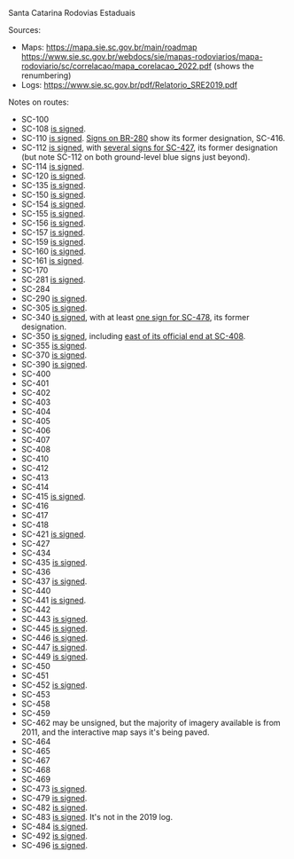 Santa Catarina Rodovias Estaduais

Sources:
* Maps: https://mapa.sie.sc.gov.br/main/roadmap https://www.sie.sc.gov.br/webdocs/sie/mapas-rodoviarios/mapa-rodoviario/sc/correlacao/mapa_corelacao_2022.pdf (shows the renumbering)
* Logs: https://www.sie.sc.gov.br/pdf/Relatorio_SRE2019.pdf

Notes on routes:
* SC-100 
* SC-108 [is signed](https://www.google.com/maps/@-28.9847749,-49.6454122,3a,15y,301.42h,87.3t/data=!3m6!1e1!3m4!1sxdqRkr393b1dtF3p_uc9UA!2e0!7i16384!8i8192?entry=ttu).
* SC-110 [is signed](https://www.google.com/maps/@-26.8282099,-49.2750497,3a,21y,208.8h,108.1t/data=!3m6!1e1!3m4!1sLZmzy4IfkdgG4_tIVCwWtw!2e0!7i16384!8i8192?entry=ttu). [Signs on BR-280](https://www.google.com/maps/@-26.4810965,-49.0829918,3a,17.4y,133.31h,104.39t/data=!3m6!1e1!3m4!1shH7yTLvjyIvCRUCGeewFqw!2e0!7i16384!8i8192?entry=ttu) show its former designation, SC-416.
* SC-112 [is signed](https://www.google.com/maps/@-26.2683842,-49.5539613,3a,34.4y,197.29h,86.91t/data=!3m6!1e1!3m4!1sJN0UhRunUnISPNQXQOMwnQ!2e0!7i16384!8i8192?entry=ttu), with [several signs for SC-427](https://www.google.com/maps/@-27.8595932,-49.782507,3a,37y,326.77h,99.63t/data=!3m6!1e1!3m4!1smbpkuN_HNejoo71kdNJJPQ!2e0!7i16384!8i8192?entry=ttu), its former designation (but note SC-112 on both ground-level blue signs just beyond).
* SC-114 [is signed](https://www.google.com/maps/@-26.3594221,-49.912812,3a,16.4y,225.3h,87.13t/data=!3m6!1e1!3m4!1syI8e4n-EGjyulODJL6J0oA!2e0!7i13312!8i6656?entry=ttu).
* SC-120 [is signed](https://www.google.com/maps/@-26.1255452,-50.3037883,3a,51.7y,169.07h,84t/data=!3m6!1e1!3m4!1scCMHmUmM9Sq8T1k4vK491Q!2e0!7i16384!8i8192?entry=ttu).
* SC-135 [is signed](https://www.google.com/maps/@-26.2834147,-51.0487988,3a,16.7y,155.07h,86.7t/data=!3m6!1e1!3m4!1slwNorxDzl59CuGLdnCg2Nw!2e0!7i16384!8i8192?entry=ttu).
* SC-150 [is signed](https://www.google.com/maps/@-26.6997066,-51.5741985,3a,15.4y,180.56h,87.89t/data=!3m6!1e1!3m4!1shzYkPSuO4tnnYz_7_tSszQ!2e0!7i16384!8i8192?entry=ttu).
* SC-154 [is signed](https://www.google.com/maps/@-27.1960486,-52.1319337,3a,15.7y,339.04h,85.28t/data=!3m6!1e1!3m4!1sreW4AUsgozmlZGTrZz2xAg!2e0!7i16384!8i8192?entry=ttu).
* SC-155 [is signed](https://www.google.com/maps/@-27.1264307,-52.3262748,3a,15.4y,54.72h,87.74t/data=!3m6!1e1!3m4!1sZMHM_uSOU68PhIExeoZk5A!2e0!7i16384!8i8192?entry=ttu).
* SC-156 [is signed](https://www.google.com/maps/@-26.9524971,-52.5388036,3a,15.7y,16.92h,91.06t/data=!3m6!1e1!3m4!1s5dX9FIBcCdnw2M_y05NtAQ!2e0!7i16384!8i8192?entry=ttu).
* SC-157 [is signed](https://www.google.com/maps/@-27.1379311,-52.5975022,3a,37.5y,189.96h,84.74t/data=!3m6!1e1!3m4!1sJvxlYlOT1j9KZqi_kVG6jg!2e0!7i16384!8i8192?entry=ttu).
* SC-159 [is signed](https://www.google.com/maps/@-27.0741458,-52.8683015,3a,16.8y,265.1h,85.45t/data=!3m6!1e1!3m4!1sN1MDCzAhn2WcZBhfkQZTPg!2e0!7i13312!8i6656?entry=ttu).
* SC-160 [is signed](https://www.google.com/maps/@-27.0723652,-53.0045187,3a,17y,15.83h,83.33t/data=!3m6!1e1!3m4!1sQQdcp4VtkJEPZoDQ5HDi6g!2e0!7i13312!8i6656?entry=ttu).
* SC-161 [is signed](https://www.google.com/maps/@-26.7854474,-53.2837917,3a,15.6y,183.18h,83.39t/data=!3m6!1e1!3m4!1sm9zZAKP8xgM29Lg4CLtozg!2e0!7i13312!8i6656?entry=ttu).
* SC-170 
* SC-281 [is signed](https://www.google.com/maps/@-27.3059118,-49.798589,3a,17.3y,169.44h,84.62t/data=!3m6!1e1!3m4!1sqzdoNtHXjpHG6XjGFQXWTg!2e0!7i16384!8i8192?entry=ttu).
* SC-284 
* SC-290 [is signed](https://www.google.com/maps/@-29.2274449,-49.7603155,3a,56.9y,320.09h,85.12t/data=!3m6!1e1!3m4!1sCRG_GhgcUK9TGTsrM6jf7A!2e0!7i16384!8i8192?entry=ttu).
* SC-305 [is signed](https://www.google.com/maps/@-26.5258775,-53.3170733,3a,20.7y,291.19h,85.46t/data=!3m6!1e1!3m4!1skh3DIEDsgZAEBd_1K5GWLw!2e0!7i16384!8i8192?entry=ttu).
* SC-340 [is signed](https://www.google.com/maps/@-26.6169264,-50.6606781,3a,15y,82.98h,86.93t/data=!3m6!1e1!3m4!1sfH8u4LJcvCSkQFtcvV95wA!2e0!7i16384!8i8192?entry=ttu), with at least [one sign for SC-478](https://www.google.com/maps/@-26.7731216,-50.3501595,3a,15y,235.2h,96.06t/data=!3m6!1e1!3m4!1sySBWdC0DYbbj0e8naHrQ4w!2e0!7i16384!8i8192?entry=ttu), its former designation.
* SC-350 [is signed](https://www.google.com/maps/@-26.9133872,-50.4454861,3a,16.3y,308.68h,82.19t/data=!3m6!1e1!3m4!1sXkeBOshMHsim6yzm7Y_C5A!2e0!7i16384!8i8192?entry=ttu), including [east of its official end at SC-408](https://www.google.com/maps/@-27.6943358,-49.3329422,3a,16.3y,297.59h,99.54t/data=!3m6!1e1!3m4!1sdQyLbBwll3MxCyrmN-YP6g!2e0!7i16384!8i8192?entry=ttu).
* SC-355 [is signed](https://www.google.com/maps/@-27.181301,-51.9161558,3a,15y,133.86h,89.46t/data=!3m6!1e1!3m4!1sqjRJ8-c-S0dKDLilbyqBFg!2e0!7i16384!8i8192?entry=ttu).
* SC-370 [is signed](https://www.google.com/maps/@-28.4528837,-49.0269889,3a,15y,45.22h,87.96t/data=!3m6!1e1!3m4!1sxH3B-ddsFulUybAggpzO_Q!2e0!7i16384!8i8192?entry=ttu).
* SC-390 [is signed](https://www.google.com/maps/@-28.4824006,-49.0368159,3a,16.9y,348.67h,88.64t/data=!3m6!1e1!3m4!1sX6ey5YzUC1fd5TzwQz5DJA!2e0!7i16384!8i8192?entry=ttu).
* SC-400 
* SC-401 
* SC-402 
* SC-403 
* SC-404 
* SC-405 
* SC-406 
* SC-407 
* SC-408 
* SC-410 
* SC-412 
* SC-413 
* SC-414 
* SC-415 [is signed](https://www.google.com/maps/@-26.252256,-48.6173192,3a,17.4y,0.14h,84.15t/data=!3m6!1e1!3m4!1sisBEWpI_k6AYD18CMztruQ!2e0!7i16384!8i8192?entry=ttu).
* SC-416 
* SC-417 
* SC-418 
* SC-421 [is signed](https://www.google.com/maps/@-26.8790012,-49.1413425,3a,41.5y,19.2h,108.44t/data=!3m6!1e1!3m4!1sbrtoxUdvz_h2LK1A7XEHyg!2e0!7i16384!8i8192?entry=ttu).
* SC-427 
* SC-434 
* SC-435 [is signed](https://www.google.com/maps/@-27.7226499,-48.8947798,3a,15y,273.19h,87.53t/data=!3m6!1e1!3m4!1s_zHNW6yR_vvvBaQltMrAtA!2e0!7i16384!8i8192?entry=ttu).
* SC-436 
* SC-437 [is signed](https://www.google.com/maps/@-28.4219272,-48.8922875,3a,16.2y,84.5h,86.77t/data=!3m6!1e1!3m4!1sU_ND6zLK_-o9YutomGeJRw!2e0!7i16384!8i8192?entry=ttu).
* SC-440 
* SC-441 [is signed](https://www.google.com/maps/@-28.5785012,-49.0527363,3a,18.5y,298.26h,83.97t/data=!3m6!1e1!3m4!1sC2QqSSuQjYHYyWVFObnFaw!2e0!7i16384!8i8192?entry=ttu).
* SC-442 
* SC-443 [is signed](https://www.google.com/maps/@-28.6366656,-49.1376013,3a,15y,300.89h,87.61t/data=!3m6!1e1!3m4!1sWBfF0U7WM2KdxYw62VLAzg!2e0!7i16384!8i8192?entry=ttu).
* SC-445 [is signed](https://www.google.com/maps/@-28.6977733,-49.1908505,3a,15y,359.41h,88.8t/data=!3m6!1e1!3m4!1sFDhKopybg7wTSybwkw0okg!2e0!7i16384!8i8192?entry=ttu).
* SC-446 [is signed](https://www.google.com/maps/@-28.6622227,-49.4845789,3a,16.2y,356.86h,84.86t/data=!3m6!1e1!3m4!1s2NRRHBMEHasBVVUcPD5upw!2e0!7i16384!8i8192?entry=ttu).
* SC-447 [is signed](https://www.google.com/maps/@-28.9173677,-49.5330574,3a,15y,333.8h,86.9t/data=!3m6!1e1!3m4!1sEXssjvIxFpz-RwAJQ6iZlA!2e0!7i16384!8i8192?entry=ttu).
* SC-449 [is signed](https://www.google.com/maps/@-29.1048245,-49.6501898,3a,15.5y,302.17h,86.09t/data=!3m6!1e1!3m4!1sxczdQW3kYrVn9sEyxRTprA!2e0!7i16384!8i8192?entry=ttu).
* SC-450 
* SC-451 
* SC-452 [is signed](https://www.google.com/maps/@-27.3348603,-50.9597658,3a,23.4y,47.5h,81.51t/data=!3m6!1e1!3m4!1si14He6a17Bdy6yyTqgsysQ!2e0!7i16384!8i8192?entry=ttu).
* SC-453 
* SC-458 
* SC-459 
* SC-462 may be unsigned, but the majority of imagery available is from 2011, and the interactive map says it's being paved.
* SC-464 
* SC-465 
* SC-467 
* SC-468 
* SC-469 
* SC-473 [is signed](https://www.google.com/maps/@-27.0137958,-51.9050551,3a,44.7y,187.79h,82.38t/data=!3m6!1e1!3m4!1sW-D2sQ17D3S_gaaaB1TdYw!2e0!7i13312!8i6656?entry=ttu).
* SC-479 [is signed](https://www.google.com/maps/@-26.7204815,-52.7154323,3a,36.3y,21.38h,84.26t/data=!3m6!1e1!3m4!1s36rKEMnvET6BeuZQwL47EQ!2e0!7i16384!8i8192?entry=ttu).
* SC-482 [is signed](https://www.google.com/maps/@-26.7204815,-52.7154323,3a,36.3y,21.38h,84.26t/data=!3m6!1e1!3m4!1s36rKEMnvET6BeuZQwL47EQ!2e0!7i16384!8i8192?entry=ttu).
* SC-483 [is signed](https://www.google.com/maps/@-27.1077796,-52.551176,3a,39.5y,121.37h,79.04t/data=!3m6!1e1!3m4!1sriBuL7_jGJTA0aLTEqO12Q!2e0!7i16384!8i8192?entry=ttu). It's not in the 2019 log.
* SC-484 [is signed](https://www.google.com/maps/@-27.0958559,-52.6914729,3a,15.7y,213.03h,86.3t/data=!3m6!1e1!3m4!1sGYD3atG1uLNBhe6UDELNcA!2e0!7i16384!8i8192?entry=ttu).
* SC-492 [is signed](https://www.google.com/maps/@-26.7249247,-53.5422468,3a,37.9y,306.85h,85.23t/data=!3m6!1e1!3m4!1s71QBXbNWNM2w5iiKVGXQ6Q!2e0!7i16384!8i8192?entry=ttu).
* SC-496 [is signed](https://www.google.com/maps/@-26.8160406,-53.5155385,3a,15.9y,242.67h,88.59t/data=!3m6!1e1!3m4!1sKYzPH62I8ZRwdSTUkqdBrA!2e0!7i16384!8i8192?entry=ttu).
